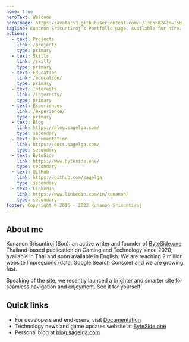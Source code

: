 ```yaml
---
home: true
heroText: Welcome
heroImage: https://avatars3.githubusercontent.com/u/13056824?s=150
tagline: Kunanon Srisuntiroj's Portfolio page. Available for hire.
actions:
  - text: Projects
    link: /project/
    type: primary
  - text: Skills
    link: /skill/
    type: primary
  - text: Education
    link: /education/
    type: primary
  - text: Interests
    link: /interests/
    type: primary
  - text: Experiences
    link: /experience/
    type: primary
  - text: Blog
    link: https://blog.sagelga.com/
    type: secondary
  - text: Documentation
    link: https://docs.sagelga.com/
    type: secondary
  - text: ByteSide
    link: https://www.byteside.one/
    type: secondary
  - text: GitHub
    link: https://github.com/sagelga
    type: secondary
  - text: LinkedIn
    link: https://www.linkedin.com/in/kunanon/
    type: secondary
footer: Copyright © 2016 - 2022 Kunanon Srisuntiroj
---
```


## About me
Kunanon Srisuntiroj (Son): an active writer and founder of [ByteSide.one](https://byteside.one/th/) Thailand-based publication on Gaming and Technology since 2020; available in Thai and soon available in English. We are reaching 2 million website Impressions (data: Google Search Console) and we are growing fast.

Speaking of the site, we recently launced a brighter and smarter site for seamless navigation and enjoyment. See it for yourself!

## Quick links
- For developers and end-users, visit [Documentation](https://docs.sagelga.com/)
- Technology news and game updates website at [ByteSide.one](https://byteside.one/th/)
- Personal blog at [blog.sagelga.com](https://blog.sagelga.com/)

